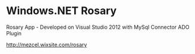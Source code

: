 # Windows.NET Rosary

Rosary App - Developed on Visual Studio 2012 with MySql Connector ADO Plugin

http://mezcel.wixsite.com/rosary
